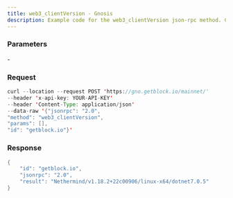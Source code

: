 ```yaml
---
title: web3_clientVersion - Gnosis
description: Example code for the web3_clientVersion json-rpc method. Сomplete guide on how to use web3_clientVersion json-rpc in GetBlock.io Web3 documentation.
---
```


### Parameters


\-

### Request

``` java
curl --location --request POST 'https://gno.getblock.io/mainnet/' 
--header 'x-api-key: YOUR-API-KEY' 
--header 'Content-Type: application/json' 
--data-raw '{"jsonrpc": "2.0",
"method": "web3_clientVersion",
"params": [],
"id": "getblock.io"}'
```

###  Response

``` java
{
    "id": "getblock.io",
    "jsonrpc": "2.0",
    "result": "Nethermind/v1.18.2+22c00906/linux-x64/dotnet7.0.5"
}
```

